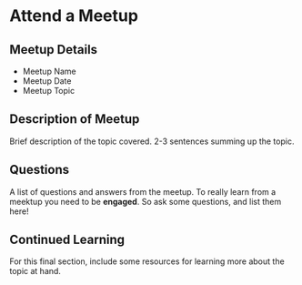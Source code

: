 # Attend a Meetup

## Meetup Details
<ul>
    <li>Meetup Name</li>
    <li>Meetup Date</li>
    <li>Meetup Topic</li>
</ul>

## Description of Meetup
Brief description of the topic covered. 2-3 sentences summing up the topic.

## Questions
A list of questions and answers from the meetup. To really learn from a meektup you need to be <b>engaged</b>. So ask some questions, and list them here!

## Continued Learning
For this final section, include some resources for learning more about the topic at hand.